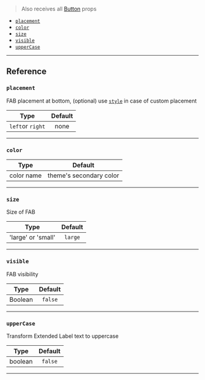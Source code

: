 > Also receives all [Button](https://reactnativeelements.com/docs/next/button#props) props

- [`placement`](#placement)
- [`color`](#color)
- [`size`](#size)
- [`visible`](#visible)
- [`upperCase`](#upperCase)

---

## Reference

### `placement`

FAB placement at bottom, (optional) use [`style`](#style) in case of custom placement

|       Type       | Default |
| :--------------: | :-----: |
| `left`or `right` |  none   |

---

### `color`

|    Type    |         Default         |
| :--------: | :---------------------: |
| color name | theme's secondary color |

---

### `size`

Size of FAB

|        Type        | Default |
| :----------------: | :-----: |
| 'large' or 'small' | `large` |

---

### `visible`

FAB visibility

|  Type   | Default |
| :-----: | :-----: |
| Boolean | `false` |

---

### `upperCase`

Transform Extended Label text to uppercase

|  Type   | Default |
| :-----: | :-----: |
| boolean | `false` |

---
